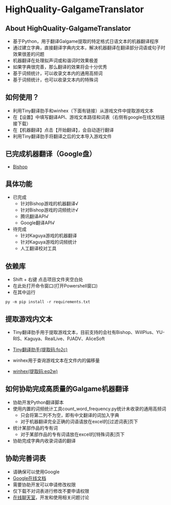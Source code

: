 # HighQuality-GalgameTranslator

## About HighQuality-GalgameTranslator
- 基于Python，用于翻译Galgame提取的特定格式日语文本的机器翻译程序
- 通过建立字典，直接翻译字典内文本，解决机器翻译在翻译部分词语或句子时效果很差的问题
- 机器翻译在处理拟声词或和谐词时效果极差
- 如果字典很完善，那么翻译的效果将会十分优秀
- 基于词频统计，可以收录文本内的通用高频词
- 基于词频统计，也可以收录文本内的特殊词

## 如何使用？
- 利用Tiny翻译肋手和winhex（下面有链接）从游戏文件中提取游戏文本
- 在【设置】中填写翻译API、游戏文本路径和词表（右侧有google在线文档链接下载）
- 在【机器翻译】点击【开始翻译】，会自动逐行翻译
- 利用Tiny翻译肋手将翻译之后的文本导入游戏文件

## 已完成机器翻译（Google盘）
- [Bishop](https://drive.google.com/drive/folders/1-uB9eZwQNtKJodMaJKRl8SuPeS1pCFfG?usp=sharing)

## 具体功能
- 已完成
  - 针对Bishop游戏的机器翻译√
  - 针对Bishop游戏的词频统计√
  - 腾讯翻译API√
  - Google翻译API√
- 待完成
  - 针对Kaguya游戏的机器翻译
  - 针对Kaguya游戏的词频统计
  - 人工翻译校对工具

## 依赖库
- Shift + 右键 点击项目文件夹空白处
- 在此处打开命令窗口(打开Powershell窗口) 
- 在其中运行
```
py -m pip install -r requirements.txt
```
## 提取游戏内文本
- Tiny翻译肋手用于提取游戏文本，目前支持的会社有Bishop、WillPlus、YU-RIS、Kaguya、RealLive、PJADV、AliceSoft
- [Tiny翻译肋手(提取码:fo2c)](https://pan.baidu.com/s/1aDaKYD96wW0z9ezfvdUfOA#list/path=%2F)

- winhex用于查询游戏文本在文件内的偏移量
- [winhex(提取码:eq2w)](https://pan.baidu.com/s/10XaxPtgCZhY5eRxca2t7FQ)


## 如何协助完成高质量的Galgame机器翻译
- 协助开发Python翻译脚本
- 使用内置的词频统计工具count_word_frequency.py统计未收录的通用高频词
    - 只会将第二列不为空，即有中文翻译的词加入字典
    - 对于机器翻译完全正确的词语请放在excel的[过滤词表]页下
- 统计某部作品的专有词
    - 对于某部作品的专有词请放在excel的[特殊词表]页下
- 协助完成字典内收录词语的翻译

## 协助完善词表
- 请确保可以使用Google
- [Google在线文档](https://docs.google.com/spreadsheets/d/1anIXXcQiWM1ke6veDIBHw4kmheULIdy7tGXPLjScIcU/edit#gid=1495071713)
- 需要协助开发可以申请修改权限
- 仅下载不对词表进行修改不要申请权限
- [在线聊天室](https://gitter.im/HighQuality-GalgameTranslator/community)，开发和使用相关问题讨论
